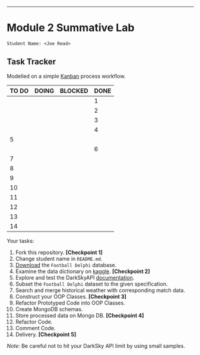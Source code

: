 
________________________
# Module 2 Summative Lab

    Student Name: <Joe Read>

## Task Tracker

Modelled on a simple [Kanban](https://www.atlassian.com/agile/kanban) process workflow.

| TO DO | DOING | BLOCKED | DONE |
|-------|-------|---------|------|
||||1|
||||2|
||||3|
||||4|
|5||||
||||6|
|7||||
|8||||
|9||||
|10||||
|11||||
|12||||
|13||||
|14||||

Your tasks:
 1. Fork this repository. **[Checkpoint 1]**
 2. Change student name in `README.md`.
 3. [Download](https://www.kaggle.com/laudanum/footballdelphi/download) the `Football Delphi` database.
 4. Examine the data dictionary on [kaggle](https://www.kaggle.com/laudanum/footballdelphi). **[Checkpoint 2]**
 5. Explore and test the DarkSkyAPI [documentation](https://darksky.net/dev/docs).
 6. Subset the `Football Delphi` dataset to the given specification.
 7. Search and merge historical weather with corresponding match data.
 8. Construct your OOP Classes. **[Checkpoint 3]**
 9. Refactor Prototyped Code into OOP Classes.
 10. Create MongoDB schemas.
 11. Store processed data on Mongo DB. **[Checkpoint 4]**
 12. Refactor Code.
 13. Comment Code.
 14. Delivery. **[Checkpoint 5]**

_Note_: Be careful not to hit your DarkSky API limit by using small samples.
